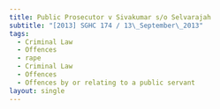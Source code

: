 ```yaml
---
title: Public Prosecutor v Sivakumar s/o Selvarajah
subtitle: "[2013] SGHC 174 / 13\_September\_2013"
tags:
  - Criminal Law
  - Offences
  - rape
  - Criminal Law
  - Offences
  - Offences by or relating to a public servant
layout: single
---
```


